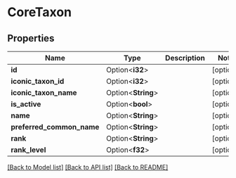 # CoreTaxon

## Properties

Name | Type | Description | Notes
------------ | ------------- | ------------- | -------------
**id** | Option<**i32**> |  | [optional]
**iconic_taxon_id** | Option<**i32**> |  | [optional]
**iconic_taxon_name** | Option<**String**> |  | [optional]
**is_active** | Option<**bool**> |  | [optional]
**name** | Option<**String**> |  | [optional]
**preferred_common_name** | Option<**String**> |  | [optional]
**rank** | Option<**String**> |  | [optional]
**rank_level** | Option<**f32**> |  | [optional]

[[Back to Model list]](../README.md#documentation-for-models) [[Back to API list]](../README.md#documentation-for-api-endpoints) [[Back to README]](../README.md)


